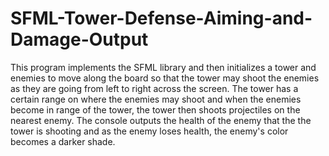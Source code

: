 # SFML-Tower-Defense-Aiming-and-Damage-Output
This program implements the SFML library and then initializes a tower and enemies to move along the board so that the tower may shoot the enemies as they are going from left to right across the screen. The tower has a certain range on where the enemies may shoot and when the enemies become in range of the tower, the tower then shoots projectiles on the nearest enemy. The console outputs the health of the enemy that the the tower is shooting and as the enemy loses health, the enemy's color becomes a darker shade.
